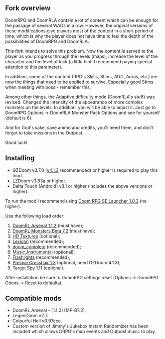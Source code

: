 ## Fork overview

DoomRPG and DoomRLA contain a lot of content which can be enough for the passage of several WADs in a row. However, the original versions of these modifications give players most of the content in a short period of time, which is why the player does not have time to feel the depth of the possibilities of DoomRPG and DoomRLA.

This fork intends to solve this problem. Now the content is served to the player as you progress through the levels (maps), increase the level of the character and the level of luck (a little hint: I recommend paying special attention to this parameter).

In addition, some of the content (RPG's Skills, Stims, AUG, Auras, etc.) are now the things that need to be applied to survive. Especially good Stims when meeting with boss - remember this.

Among other things, the Adaptive difficulty mode (DoomRLA's stuff) was revised. Changed the intensity of the appearance of more complex monsters on the levels. In addition, you will be able to adjust it. Just go to DoomRPG Options -> DoomRLA Monster Pack Options and see for yourself (default is 6).

And for God's sake, save ammo and credits, you'll need them, and don't forget to take missions in the Outpost. 

Good luck! 

## Installing

- GZDoom v3.7.0 ([v4.1.3](https://zdoom.org/files/gzdoom/bin/gzdoom-bin-4-1-3-x64.zip) recommended) or higher is required to play this mod.
- LZDoom v3.83a or higher.
- Delta Touch (Android) v3.1 or higher (includes the above versions or higher).

To run the mod I recommend using [Doom RPG SE Launcher 1.0.3](https://github.com/Forevener/DRPGSEL/releases/tag/v1.0.3) (no higher).

Use the following load order:

1. [DoomRL Arsenal 1.1.2](https://forum.zdoom.org/viewtopic.php?f=43&t=37044) (must have);
2. [DoomRL Monsters Beta 7.2](https://forum.zdoom.org/viewtopic.php?f=43&t=37044) (must have);
3. [HD Textures](https://github.com/WNC12k/DoomRPG-Others/releases) (optional);
4. [Lexicon](https://github.com/WNC12k/DoomRPG-Lexicon/releases) (recommended);
5. [doom_complete](https://github.com/WNC12k/DoomRPG-WadSmoosh/releases) (recommended);
6. [Music_Instrumental](https://github.com/WNC12k/DoomRPG-Music/releases) (optional);
7. [Flashlights](https://github.com/WNC12k/DoomRPG-Others/releases) (recommended);
8. [Precise Crosshair 1.3](https://forum.zdoom.org/viewtopic.php?f=43&t=64788) (optional, need GZDoom 4.1.3);
9. [Target Spy 1.11](https://forum.zdoom.org/viewtopic.php?t=60784) (optional).

After installation be sure to DoomRPG settings reset (Options -> DoomRPG Otions -> Reset to defaults).

## Compatible mods

- DoomRL Arsenal - [1.1.2] [MP-B7.2].
- LegenDoom v2.7.
- Colourful Hell v0.97ccc.
- Custom version of Jimmy's Jukebox Instant Randomizer has been included which allows DRPG's map events and Outpost music to play.
